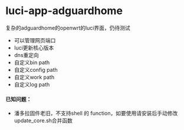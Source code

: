 # luci-app-adguardhome
复杂的adguardhome的openwrt的luci界面，仍待测试

 - 可以管理网页端口
 - luci更新核心版本
 - dns重定向
 - 自定义bin path
 - 自定义config path
 - 自定义work path
 - 自定义log path
#### 已知问题：
 - 潘多拉固件老旧，不支持shell 的 function，如要使用请安装后手动修改update_core.sh合并函数
